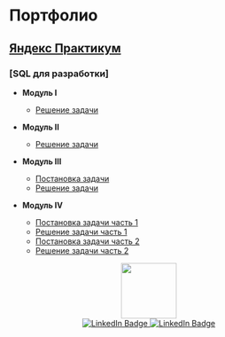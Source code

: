 # Портфолио

## [Яндекс Практикум](https://github.com/SayJustOnlyMe/portfolio/tree/main/SQL/Yandex%20Workshop)

### [SQL для разработки]
  - **Модуль I**
    - [Решение задачи](https://github.com/SayJustOnlyMe/portfolio/blob/main/SQL/Yandex%20Workshop/SQL%20for%20development/Module%201/queries.sql)

  - **Модуль II**
    - [Решение задачи](https://github.com/SayJustOnlyMe/portfolio/blob/main/SQL/Yandex%20Workshop/SQL%20for%20development/Module%202/queries.sql)

  - **Модуль III**
    - [Постановка задачи](https://github.com/SayJustOnlyMe/portfolio/blob/main/SQL/Yandex%20Workshop/SQL%20for%20development/Module%203/description.md)
    - [Решение задачи](https://github.com/SayJustOnlyMe/portfolio/blob/main/SQL/Yandex%20Workshop/SQL%20for%20development/Module%203/queries.sql)

  - **Модуль IV**
    - [Постановка задачи часть 1](https://github.com/SayJustOnlyMe/portfolio/blob/main/SQL/Yandex%20Workshop/SQL%20for%20development/Module%204/description_1.md)
    - [Решение задачи часть 1](https://github.com/SayJustOnlyMe/portfolio/blob/main/SQL/Yandex%20Workshop/SQL%20for%20development/Module%204/queries_1.sql)
    - [Постановка задачи часть 2](https://github.com/SayJustOnlyMe/portfolio/blob/main/SQL/Yandex%20Workshop/SQL%20for%20development/Module%204/description_2.md)
    - [Решение задачи часть 2](https://github.com/SayJustOnlyMe/portfolio/blob/main/SQL/Yandex%20Workshop/SQL%20for%20development/Module%204/queries_2.sql)

<div id="header" align="center">
  <img src="https://media.giphy.com/media/M9gbBd9nbDrOTu1Mqx/giphy.gif" width="100"/>
</div>

<div id="badges" align="center">
  <a href="https://vk.com/just_onlyme">
    <img src="https://img.shields.io/badge/-VK-%3C003f5c%3E=linkedin&logoColor=white" alt="LinkedIn Badge"/>
  </a>
  <a href="https://t.me/Just_0nlyMe">
    <img src="https://img.shields.io/badge/-Telegram-%3C003f5c%3E=linkedin&logoColor=white" alt="LinkedIn Badge"/>
  </a>
</div>
